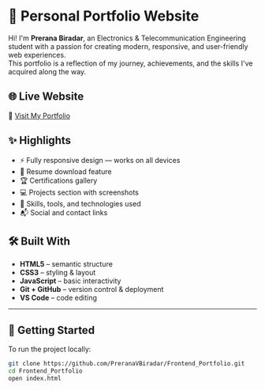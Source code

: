 # 💼 Personal Portfolio Website

Hi! I'm **Prerana Biradar**, an Electronics & Telecommunication Engineering student with a passion for creating modern, responsive, and user-friendly web experiences.  
This portfolio is a reflection of my journey, achievements, and the skills I've acquired along the way.

## 🌐 Live Website

🔗 [Visit My Portfolio](https://preranavbiradar.github.io/Frontend_Portfolio)


## ✨ Highlights

- ⚡ Fully responsive design — works on all devices
- 🧾 Resume download feature
- 🏆 Certifications gallery
- 💻 Projects section with screenshots
- 🧠 Skills, tools, and technologies used
- 📬 Social and contact links


## 🛠️ Built With

- **HTML5** – semantic structure  
- **CSS3** – styling & layout  
- **JavaScript** – basic interactivity  
- **Git + GitHub** – version control & deployment  
- **VS Code** – code editing

---

## 🚀 Getting Started

To run the project locally:

```bash
git clone https://github.com/PreranaVBiradar/Frontend_Portfolio.git
cd Frontend_Portfolio
open index.html
